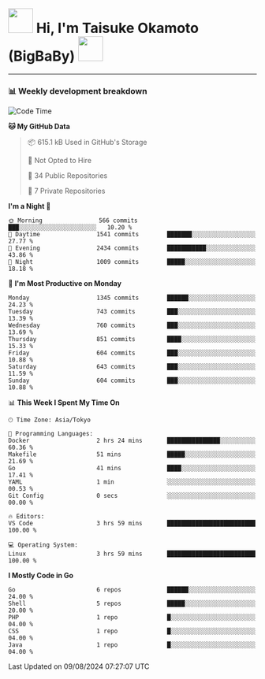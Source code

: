 <!-- Title -->
<h1>
    <img src="https://media.tenor.com/TlyRveJkgo4AAAAi/cloud-cloud-strife.gif" width="50"/> 
    Hi, I'm Taisuke Okamoto (BigBaBy) 
    <img src="https://media.tenor.com/TlyRveJkgo4AAAAi/cloud-cloud-strife.gif" width="50"/>
</h1>

---

<h3> 📊 Weekly development breakdown </h3>
<!-- waka-readme-stats -->

<!--START_SECTION:waka-->
![Code Time](http://img.shields.io/badge/Code%20Time-1%2C798%20hrs%2048%20mins-blue)

**🐱 My GitHub Data** 

> 📦 615.1 kB Used in GitHub's Storage 
 > 
> 🚫 Not Opted to Hire
 > 
> 📜 34 Public Repositories 
 > 
> 🔑 7 Private Repositories 
 > 
**I'm a Night 🦉** 

```text
🌞 Morning                566 commits         ███░░░░░░░░░░░░░░░░░░░░░░   10.20 % 
🌆 Daytime                1541 commits        ███████░░░░░░░░░░░░░░░░░░   27.77 % 
🌃 Evening                2434 commits        ███████████░░░░░░░░░░░░░░   43.86 % 
🌙 Night                  1009 commits        █████░░░░░░░░░░░░░░░░░░░░   18.18 % 
```
📅 **I'm Most Productive on Monday** 

```text
Monday                   1345 commits        ██████░░░░░░░░░░░░░░░░░░░   24.23 % 
Tuesday                  743 commits         ███░░░░░░░░░░░░░░░░░░░░░░   13.39 % 
Wednesday                760 commits         ███░░░░░░░░░░░░░░░░░░░░░░   13.69 % 
Thursday                 851 commits         ████░░░░░░░░░░░░░░░░░░░░░   15.33 % 
Friday                   604 commits         ███░░░░░░░░░░░░░░░░░░░░░░   10.88 % 
Saturday                 643 commits         ███░░░░░░░░░░░░░░░░░░░░░░   11.59 % 
Sunday                   604 commits         ███░░░░░░░░░░░░░░░░░░░░░░   10.88 % 
```


📊 **This Week I Spent My Time On** 

```text
🕑︎ Time Zone: Asia/Tokyo

💬 Programming Languages: 
Docker                   2 hrs 24 mins       ███████████████░░░░░░░░░░   60.36 % 
Makefile                 51 mins             █████░░░░░░░░░░░░░░░░░░░░   21.69 % 
Go                       41 mins             ████░░░░░░░░░░░░░░░░░░░░░   17.41 % 
YAML                     1 min               ░░░░░░░░░░░░░░░░░░░░░░░░░   00.53 % 
Git Config               0 secs              ░░░░░░░░░░░░░░░░░░░░░░░░░   00.00 % 

🔥 Editors: 
VS Code                  3 hrs 59 mins       █████████████████████████   100.00 % 

💻 Operating System: 
Linux                    3 hrs 59 mins       █████████████████████████   100.00 % 
```

**I Mostly Code in Go** 

```text
Go                       6 repos             ██████░░░░░░░░░░░░░░░░░░░   24.00 % 
Shell                    5 repos             █████░░░░░░░░░░░░░░░░░░░░   20.00 % 
PHP                      1 repo              █░░░░░░░░░░░░░░░░░░░░░░░░   04.00 % 
CSS                      1 repo              █░░░░░░░░░░░░░░░░░░░░░░░░   04.00 % 
Java                     1 repo              █░░░░░░░░░░░░░░░░░░░░░░░░   04.00 % 
```




 Last Updated on 09/08/2024 07:27:07 UTC
<!--END_SECTION:waka-->

